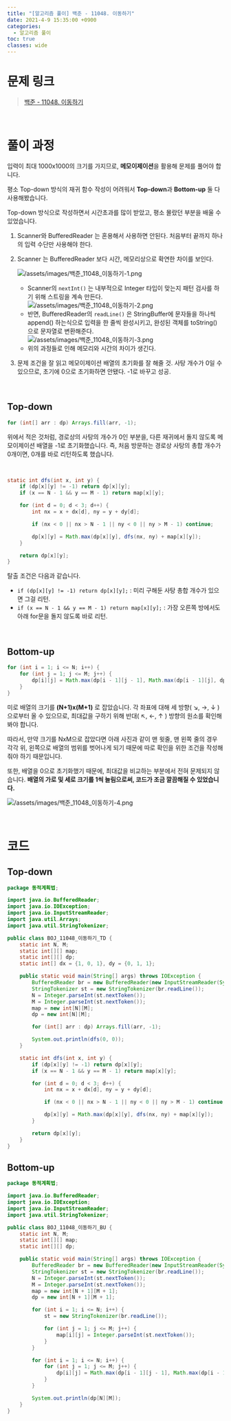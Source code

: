 ```yaml
---
title: "[알고리즘 풀이] 백준 - 11048. 이동하기"
date: 2021-4-9 15:35:00 +0900
categories:
  - 알고리즘 풀이
toc: true
classes: wide
---
```


# 문제 링크

> [백준 - 11048. 이동하기](https://www.acmicpc.net/problem/11048)

<br>

# 풀이 과정

입력이 최대 1000x1000의 크기를 가지므로, **메모이제이션**을 활용해 문제를 풀어야 합니다.

평소 Top-down 방식의 재귀 함수 작성이 어려워서 **Top-down**과 **Bottom-up** 둘 다 사용해봤습니다.

Top-down 방식으로 작성하면서 시간초과를 많이 받았고, 평소 몰랐던 부분을 배울 수 있었습니다.

1. Scanner와 BufferedReader 는 혼용해서 사용하면 안된다. 처음부터 끝까지 하나의 입력 수단만 사용해야 한다.
2. Scanner 는 BufferedReader 보다 시간, 메모리상으로 확연한 차이를 보인다.

    ![/assets/images/백준_11048_이동하기-1.png](/assets/images/백준_11048_이동하기-1.png)

    - Scanner의 `nextInt()` 는 내부적으로 Integer 타입이 맞는지 패턴 검사를 하기 위해 스트링을 계속 만든다.  
        ![/assets/images/백준_11048_이동하기-2.png](/assets/images/백준_11048_이동하기-2.png)
    - 반면, BufferedReader의 `readLine()` 은 StringBuffer에 문자들을 하나씩 append() 하는식으로 입력을 한 줄씩 완성시키고, 완성된 객체를 toString() 으로 문자열로 변환해준다.  
        ![/assets/images/백준_11048_이동하기-3.png](/assets/images/백준_11048_이동하기-3.png)
    - 위의 과정들로 인해 메모리와 시간의 차이가 생긴다.
3. 문제 조건을 잘 읽고 메모이제이션 배열의 초기화를 잘 해줄 것. 사탕 개수가 0일 수 있으므로, 초기에 0으로 초기화하면 안됐다. -1로 바꾸고 성공.

<br>

## Top-down

```java
for (int[] arr : dp) Arrays.fill(arr, -1);
```

위에서 적은 것처럼, 경로상의 사탕의 개수가 0인 부분을, 다른 재귀에서 돌지 않도록 메모이제이션 배열을 -1로 초기화했습니다. 즉, 처음 방문하는 경로상 사탕의 총합 개수가 0개이면, 0개를 바로 리턴하도록 했습니다.

<br>

```java
static int dfs(int x, int y) {
    if (dp[x][y] != -1) return dp[x][y];
    if (x == N - 1 && y == M - 1) return map[x][y];

    for (int d = 0; d < 3; d++) {
        int nx = x + dx[d], ny = y + dy[d];

        if (nx < 0 || nx > N - 1 || ny < 0 || ny > M - 1) continue;

        dp[x][y] = Math.max(dp[x][y], dfs(nx, ny) + map[x][y]);
    }

    return dp[x][y];
}
```

탈출 조건은 다음과 같습니다.

- `if (dp[x][y] != -1) return dp[x][y];` : 미리 구해둔 사탕 총합 개수가 있으면 그걸 리턴.
- `if (x == N - 1 && y == M - 1) return map[x][y];` : 가장 오른쪽 방에서도 아래 for문을 돌지 않도록 바로 리턴.

<br>

## Bottom-up

```java
for (int i = 1; i <= N; i++) {
    for (int j = 1; j <= M; j++) {
        dp[i][j] = Math.max(dp[i - 1][j - 1], Math.max(dp[i - 1][j], dp[i][j - 1])) + map[i][j];
    }
}
```

미로 배열의 크기를 **(N+1)x(M+1)** 로 잡았습니다. 각 좌표에 대해 세 방향(  ↘︎, →, ↓ ) 으로부터 올 수 있으므로, 최대값을 구하기 위해 반대( ↖︎, ←, ↑ ) 방향의 원소를 확인해봐야 합니다. 

따라서, 만약 크기를 NxM으로 잡았다면 아래 사진과 같이 맨 윗줄, 맨 왼쪽 줄의 경우 각각 위, 왼쪽으로 배열의 범위를 벗어나게 되기 때문에 따로 확인을 위한 조건을 작성해줘야 하기 때문입니다.

또한, 배열을 0으로 초기화했기 때문에, 최대값을 비교하는 부분에서 전혀 문제되지 않습니다. **배열의 가로 및 세로 크기를 1씩 늘림으로써, 코드가 조금 깔끔해질 수 있었습니다.**

![/assets/images/백준_11048_이동하기-4.png](/assets/images/백준_11048_이동하기-4.png)

<br>

# 코드

## Top-down

```java
package 동적계획법;

import java.io.BufferedReader;
import java.io.IOException;
import java.io.InputStreamReader;
import java.util.Arrays;
import java.util.StringTokenizer;

public class BOJ_11048_이동하기_TD {
    static int N, M;
    static int[][] map;
    static int[][] dp;
    static int[] dx = {1, 0, 1}, dy = {0, 1, 1};

    public static void main(String[] args) throws IOException {
        BufferedReader br = new BufferedReader(new InputStreamReader(System.in));
        StringTokenizer st = new StringTokenizer(br.readLine());
        N = Integer.parseInt(st.nextToken());
        M = Integer.parseInt(st.nextToken());
        map = new int[N][M];
        dp = new int[N][M];

        for (int[] arr : dp) Arrays.fill(arr, -1);

        System.out.println(dfs(0, 0));
    }

    static int dfs(int x, int y) {
        if (dp[x][y] != -1) return dp[x][y];
        if (x == N - 1 && y == M - 1) return map[x][y];

        for (int d = 0; d < 3; d++) {
            int nx = x + dx[d], ny = y + dy[d];

            if (nx < 0 || nx > N - 1 || ny < 0 || ny > M - 1) continue;

            dp[x][y] = Math.max(dp[x][y], dfs(nx, ny) + map[x][y]);
        }

        return dp[x][y];
    }
}
```

## Bottom-up

```java
package 동적계획법;

import java.io.BufferedReader;
import java.io.IOException;
import java.io.InputStreamReader;
import java.util.StringTokenizer;

public class BOJ_11048_이동하기_BU {
    static int N, M;
    static int[][] map;
    static int[][] dp;

    public static void main(String[] args) throws IOException {
        BufferedReader br = new BufferedReader(new InputStreamReader(System.in));
        StringTokenizer st = new StringTokenizer(br.readLine());
        N = Integer.parseInt(st.nextToken());
        M = Integer.parseInt(st.nextToken());
        map = new int[N + 1][M + 1];
        dp = new int[N + 1][M + 1];

        for (int i = 1; i <= N; i++) {
            st = new StringTokenizer(br.readLine());

            for (int j = 1; j <= M; j++) {
                map[i][j] = Integer.parseInt(st.nextToken());
            }
        }

        for (int i = 1; i <= N; i++) {
            for (int j = 1; j <= M; j++) {
                dp[i][j] = Math.max(dp[i - 1][j - 1], Math.max(dp[i - 1][j], dp[i][j - 1])) + map[i][j];
            }
        }

        System.out.println(dp[N][M]);
    }
}
```